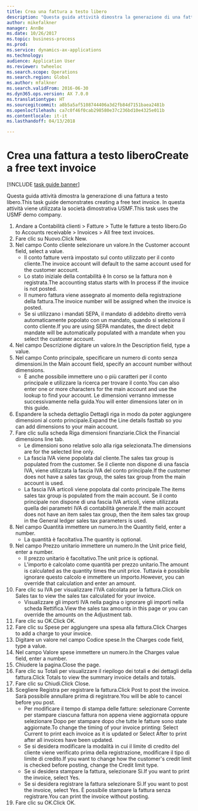 ```yaml
--- 
title: Crea una fattura a testo libero
description: "Questa guida attività dimostra la generazione di una fattura a testo libero."
author: mikefalkner
manager: AnnBe
ms.date: 10/26/2017
ms.topic: business-process
ms.prod: 
ms.service: dynamics-ax-applications
ms.technology: 
audience: Application User
ms.reviewer: twheeloc
ms.search.scope: Operations
ms.search.region: Global
ms.author: mfalkner
ms.search.validFrom: 2016-06-30
ms.dyn365.ops.version: AX 7.0.0
ms.translationtype: HT
ms.sourcegitcommit: a8b5a5af5108744406a3d2fb84d7151baea2481b
ms.openlocfilehash: ca7c0f46f0cab298580e37c236bd10e4325e011b
ms.contentlocale: it-it
ms.lasthandoff: 04/13/2018

---
```

# <a name="create-a-free-text-invoice"></a><span data-ttu-id="8342f-103">Crea una fattura a testo libero</span><span class="sxs-lookup"><span data-stu-id="8342f-103">Create a free text invoice</span></span>

[!INCLUDE [task guide banner](../../includes/task-guide-banner.md)]

<span data-ttu-id="8342f-104">Questa guida attività dimostra la generazione di una fattura a testo libero.</span><span class="sxs-lookup"><span data-stu-id="8342f-104">This task guide demonstrates creating a free text invoice.</span></span> <span data-ttu-id="8342f-105">In questa attività viene utilizzata la società dimostrativa USMF.</span><span class="sxs-lookup"><span data-stu-id="8342f-105">This task uses the USMF demo company.</span></span>

1. <span data-ttu-id="8342f-106">Andare a Contabilità clienti > Fatture > Tutte le fatture a testo libero.</span><span class="sxs-lookup"><span data-stu-id="8342f-106">Go to Accounts receivable > Invoices > All free text invoices.</span></span>
2. <span data-ttu-id="8342f-107">Fare clic su Nuovo.</span><span class="sxs-lookup"><span data-stu-id="8342f-107">Click New.</span></span>
3. <span data-ttu-id="8342f-108">Nel campo Conto cliente selezionare un valore.</span><span class="sxs-lookup"><span data-stu-id="8342f-108">In the Customer account field, select a value.</span></span>
    * <span data-ttu-id="8342f-109">Il conto fatture verrà impostato sul conto utilizzato per il conto cliente.</span><span class="sxs-lookup"><span data-stu-id="8342f-109">The invoice account will default to the same account used for the customer account.</span></span>   
    * <span data-ttu-id="8342f-110">Lo stato iniziale della contabilità è In corso se la fattura non è registrata.</span><span class="sxs-lookup"><span data-stu-id="8342f-110">The accounting status starts with In process if the invoice is not posted.</span></span>   
    * <span data-ttu-id="8342f-111">Il numero fattura viene assegnato al momento della registrazione della fattura.</span><span class="sxs-lookup"><span data-stu-id="8342f-111">The invoice number will be assigned when the invoice is posted.</span></span>  
    * <span data-ttu-id="8342f-112">Se si utilizzano i mandati SEPA, il mandato di addebito diretto verrà automaticamente popolato con un mandato, quando si seleziona il conto cliente.</span><span class="sxs-lookup"><span data-stu-id="8342f-112">If you are using SEPA mandates, the direct debit mandate will be automatically populated with a mandate when you select the customer account.</span></span>  
4. <span data-ttu-id="8342f-113">Nel campo Descrizione digitare un valore.</span><span class="sxs-lookup"><span data-stu-id="8342f-113">In the Description field, type a value.</span></span>
5. <span data-ttu-id="8342f-114">Nel campo Conto principale, specificare un numero di conto senza dimensioni.</span><span class="sxs-lookup"><span data-stu-id="8342f-114">In the Main account field, specify an account number without dimensions.</span></span>
    * <span data-ttu-id="8342f-115">È anche possibile immettere uno o più caratteri per il conto principale e utilizzare la ricerca per trovare il conto.</span><span class="sxs-lookup"><span data-stu-id="8342f-115">You can also enter one or more characters for the main account and use the lookup to find your account.</span></span> <span data-ttu-id="8342f-116">Le dimensioni verranno immesse successivamente nella guida.</span><span class="sxs-lookup"><span data-stu-id="8342f-116">You will enter dimensions later on in this guide.</span></span>  
6. <span data-ttu-id="8342f-117">Espandere la scheda dettaglio Dettagli riga in modo da poter aggiungere dimensioni al conto principale.</span><span class="sxs-lookup"><span data-stu-id="8342f-117">Expand the Line details fasttab so you can add dimensions to your main account.</span></span>
7. <span data-ttu-id="8342f-118">Fare clic sulla scheda Riga dimensioni finanziarie.</span><span class="sxs-lookup"><span data-stu-id="8342f-118">Click the Financial dimensions line tab.</span></span>
    * <span data-ttu-id="8342f-119">Le dimensioni sono relative solo alla riga selezionata.</span><span class="sxs-lookup"><span data-stu-id="8342f-119">The dimensions are for the selected line only.</span></span>    
    * <span data-ttu-id="8342f-120">La fascia IVA viene popolata dal cliente.</span><span class="sxs-lookup"><span data-stu-id="8342f-120">The sales tax group is populated from the customer.</span></span> <span data-ttu-id="8342f-121">Se il cliente non dispone di una fascia IVA, viene utilizzata la fascia IVA del conto principale.</span><span class="sxs-lookup"><span data-stu-id="8342f-121">If the customer does not have a sales tax group, the sales tax group from the main account is used.</span></span>  
    * <span data-ttu-id="8342f-122">La fascia IVA articoli viene popolata dal conto principale.</span><span class="sxs-lookup"><span data-stu-id="8342f-122">The items sales tax group is populated from the main account.</span></span> <span data-ttu-id="8342f-123">Se il conto principale non dispone di una fascia IVA articoli, viene utilizzata quella dei parametri IVA di contabilità generale.</span><span class="sxs-lookup"><span data-stu-id="8342f-123">If the main account does not have an item sales tax group, then the item sales tax group in the General ledger sales tax parameters is used.</span></span>    
8. <span data-ttu-id="8342f-124">Nel campo Quantità immettere un numero.</span><span class="sxs-lookup"><span data-stu-id="8342f-124">In the Quantity field, enter a number.</span></span>
    * <span data-ttu-id="8342f-125">La quantità è facoltativa.</span><span class="sxs-lookup"><span data-stu-id="8342f-125">The quantity is optional.</span></span>  
9. <span data-ttu-id="8342f-126">Nel campo Prezzo unitario immettere un numero.</span><span class="sxs-lookup"><span data-stu-id="8342f-126">In the Unit price field, enter a number.</span></span>
    * <span data-ttu-id="8342f-127">Il prezzo unitario è facoltativo.</span><span class="sxs-lookup"><span data-stu-id="8342f-127">The unit price is optional.</span></span>  
    * <span data-ttu-id="8342f-128">L'importo è calcolato come quantità per prezzo unitario.</span><span class="sxs-lookup"><span data-stu-id="8342f-128">The amount is calculated as the quantity times the unit price.</span></span> <span data-ttu-id="8342f-129">Tuttavia è possibile ignorare questo calcolo e immettere un importo.</span><span class="sxs-lookup"><span data-stu-id="8342f-129">However, you can override that calculation and enter an amount.</span></span>  
10. <span data-ttu-id="8342f-130">Fare clic su IVA per visualizzare l'IVA calcolata per la fattura.</span><span class="sxs-lookup"><span data-stu-id="8342f-130">Click on Sales tax to view the sales tax calculated for your invoice.</span></span>
    * <span data-ttu-id="8342f-131">Visualizzare gli importi IVA nella pagina o ignorare gli importi nella scheda Rettifica.</span><span class="sxs-lookup"><span data-stu-id="8342f-131">View the sales tax amounts in this page or you can override the amounts on the Adjustment tab.</span></span>  
11. <span data-ttu-id="8342f-132">Fare clic su OK.</span><span class="sxs-lookup"><span data-stu-id="8342f-132">Click OK.</span></span>
12. <span data-ttu-id="8342f-133">Fare clic su Spese per aggiungere una spesa alla fattura.</span><span class="sxs-lookup"><span data-stu-id="8342f-133">Click Charges to add a charge to your invoice.</span></span> 
13. <span data-ttu-id="8342f-134">Digitare un valore nel campo Codice spese.</span><span class="sxs-lookup"><span data-stu-id="8342f-134">In the Charges code field, type a value.</span></span>
14. <span data-ttu-id="8342f-135">Nel campo Valore spese immettere un numero.</span><span class="sxs-lookup"><span data-stu-id="8342f-135">In the Charges value field, enter a number.</span></span>
15. <span data-ttu-id="8342f-136">Chiudere la pagina.</span><span class="sxs-lookup"><span data-stu-id="8342f-136">Close the page.</span></span>
16. <span data-ttu-id="8342f-137">Fare clic su Totali per visualizzare il riepilogo dei totali e dei dettagli della fattura.</span><span class="sxs-lookup"><span data-stu-id="8342f-137">Click Totals to view the summary invoice details and totals.</span></span>
17. <span data-ttu-id="8342f-138">Fare clic su Chiudi.</span><span class="sxs-lookup"><span data-stu-id="8342f-138">Click Close.</span></span>
18. <span data-ttu-id="8342f-139">Scegliere Registra per registrare la fattura.</span><span class="sxs-lookup"><span data-stu-id="8342f-139">Click Post to post the invoice.</span></span> <span data-ttu-id="8342f-140">Sarà possibile annullare prima di registrare.</span><span class="sxs-lookup"><span data-stu-id="8342f-140">You will be able to cancel before you post.</span></span>
    * <span data-ttu-id="8342f-141">Per modificare il tempo di stampa delle fatture: selezionare Corrente per stampare ciascuna fattura non appena viene aggiornata oppure selezionare Dopo per stampare dopo che tutte le fatture sono state aggiornate.</span><span class="sxs-lookup"><span data-stu-id="8342f-141">To change the timing of your invoice printing:  Select Current to print each invoice as it is updated   or  Select After to print after all invoices have been updated.</span></span>  
    * <span data-ttu-id="8342f-142">Se si desidera modificare la modalità in cui il limite di credito del cliente viene verificato prima della registrazione, modificare il tipo di limite di credito.</span><span class="sxs-lookup"><span data-stu-id="8342f-142">If you want to change how the customer's credit limit is checked before posting, change the Credit limit type.</span></span>  
    * <span data-ttu-id="8342f-143">Se si desidera stampare la fattura, selezionare Sì.</span><span class="sxs-lookup"><span data-stu-id="8342f-143">If you want to print the invoice, select Yes.</span></span>  
    * <span data-ttu-id="8342f-144">Se si desidera registrare la fattura selezionare Sì.</span><span class="sxs-lookup"><span data-stu-id="8342f-144">If you want to post the invoice, select Yes.</span></span> <span data-ttu-id="8342f-145">È possibile stampare la fattura senza registrare.</span><span class="sxs-lookup"><span data-stu-id="8342f-145">You can print the invoice without posting.</span></span>  
19. <span data-ttu-id="8342f-146">Fare clic su OK.</span><span class="sxs-lookup"><span data-stu-id="8342f-146">Click OK.</span></span>



